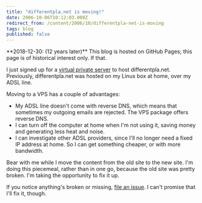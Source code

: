 ```yaml
---
title: "differentpla.net is moving!"
date: 2006-10-06T10:12:03.000Z
redirect_from: /content/2006/10/differentpla-net-is-moving
tags: blog
published: false
---
```


<div class="callout callout-info" markdown="span">
**2018-12-30: (12 years later)** This blog is hosted on GitHub Pages; this page is of historical interest only. If that.
</div>

I just signed up for a [virtual private server](http://www.spry.com/webmin-vps/) to host differentpla.net. Previously, differentpla.net was hosted on my Linux box at home, over my ADSL line.

Moving to a VPS has a couple of advantages:

* My ADSL line doesn't come with reverse DNS, which means that sometimes my outgoing emails are rejected. The VPS package offers reverse DNS.
* I can turn off the computer at home when I'm not using it, saving money and generating less heat and noise.
* I can investigate other ADSL providers, since I'll no longer need a fixed IP address at home. So I can get something cheaper, or with more bandwidth.

Bear with me while I move the content from the old site to the new site. I'm doing this piecemeal, rather than in one go, because the old site was pretty broken. I'm taking the opportunity to fix it up.

If you notice anything's broken or missing, [file an issue](https://github.com/differentpla-net/differentpla-net.github.io/issues). I can't promise that I'll fix it, though.
